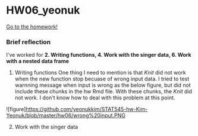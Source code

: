 # HW06_yeonuk

[Go to the homework!](https://github.com/yeonukkim/STAT545-hw-Kim-Yeonuk/blob/master/hw06/hw06_yeonuk.md)

### Brief reflection

I've worked for **2. Writing functions, 4. Work with the singer data, 6. Work with a nested data frame**

1. Writing functions
One thing I need to mention is that *Knit* did not work when the new function stop becuase of wrong input data.
I tried to test warnning message when input is wrong as the below figure, but did not include these chunks in the hw Rmd file. With these chunks, the *Knit* did not work. I don't know how to deal with this problem at this point.

![figure]https://github.com/yeonukkim/STAT545-hw-Kim-Yeonuk/blob/master/hw06/wrong%20input.PNG

2. Work with the singer data
